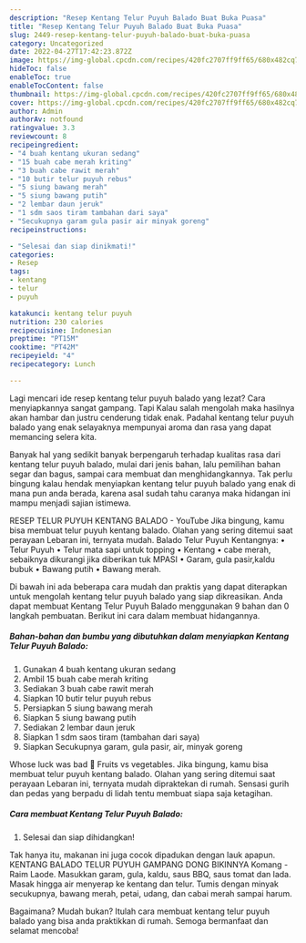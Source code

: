 ```yaml
---
description: "Resep Kentang Telur Puyuh Balado Buat Buka Puasa"
title: "Resep Kentang Telur Puyuh Balado Buat Buka Puasa"
slug: 2449-resep-kentang-telur-puyuh-balado-buat-buka-puasa
category: Uncategorized
date: 2022-04-27T17:42:23.872Z
image: https://img-global.cpcdn.com/recipes/420fc2707ff9ff65/680x482cq70/kentang-telur-puyuh-balado-foto-resep-utama.jpg
hideToc: false
enableToc: true
enableTocContent: false
thumbnail: https://img-global.cpcdn.com/recipes/420fc2707ff9ff65/680x482cq70/kentang-telur-puyuh-balado-foto-resep-utama.jpg
cover: https://img-global.cpcdn.com/recipes/420fc2707ff9ff65/680x482cq70/kentang-telur-puyuh-balado-foto-resep-utama.jpg
author: Admin
authorAv: notfound
ratingvalue: 3.3
reviewcount: 8
recipeingredient:
- "4 buah kentang ukuran sedang"
- "15 buah cabe merah kriting"
- "3 buah cabe rawit merah"
- "10 butir telur puyuh rebus"
- "5 siung bawang merah"
- "5 siung bawang putih"
- "2 lembar daun jeruk"
- "1 sdm saos tiram tambahan dari saya"
- "Secukupnya garam gula pasir air minyak goreng"
recipeinstructions:

- "Selesai dan siap dinikmati!"
categories:
- Resep
tags:
- kentang
- telur
- puyuh

katakunci: kentang telur puyuh 
nutrition: 230 calories
recipecuisine: Indonesian
preptime: "PT15M"
cooktime: "PT42M"
recipeyield: "4"
recipecategory: Lunch

---
```



Lagi mencari ide resep kentang telur puyuh balado yang lezat? Cara menyiapkannya sangat gampang. Tapi Kalau salah mengolah maka hasilnya akan hambar dan justru cenderung tidak enak. Padahal kentang telur puyuh balado yang enak selayaknya mempunyai aroma dan rasa yang dapat memancing selera kita.


Banyak hal yang sedikit banyak berpengaruh terhadap kualitas rasa dari kentang telur puyuh balado, mulai dari jenis bahan, lalu pemilihan bahan segar dan bagus, sampai cara membuat dan menghidangkannya. Tak perlu bingung kalau hendak menyiapkan kentang telur puyuh balado yang enak di mana pun anda berada, karena asal sudah tahu caranya maka hidangan ini mampu menjadi sajian istimewa.

RESEP TELUR PUYUH KENTANG BALADO - YouTube Jika bingung, kamu bisa membuat telur puyuh kentang balado. Olahan yang sering ditemui saat perayaan Lebaran ini, ternyata mudah. Balado Telur Puyuh Kentangnya: • Telur Puyuh • Telur mata sapi untuk topping • Kentang • cabe merah, sebaiknya dikurangi jika diberikan tuk MPASI • Garam, gula pasir,kaldu bubuk • Bawang putih • Bawang merah.


Di bawah ini ada beberapa cara mudah dan praktis yang dapat diterapkan untuk mengolah kentang telur puyuh balado yang siap dikreasikan. Anda dapat membuat Kentang Telur Puyuh Balado menggunakan 9 bahan dan 0 langkah pembuatan. Berikut ini cara dalam membuat hidangannya.

<!--inarticleads1-->

##### Bahan-bahan dan bumbu yang dibutuhkan dalam menyiapkan Kentang Telur Puyuh Balado:

1. Gunakan 4 buah kentang ukuran sedang
1. Ambil 15 buah cabe merah kriting
1. Sediakan 3 buah cabe rawit merah
1. Siapkan 10 butir telur puyuh rebus
1. Persiapkan 5 siung bawang merah
1. Siapkan 5 siung bawang putih
1. Sediakan 2 lembar daun jeruk
1. Siapkan 1 sdm saos tiram (tambahan dari saya)
1. Siapkan Secukupnya garam, gula pasir, air, minyak goreng


Whose luck was bad 🤣 Fruits vs vegetables. Jika bingung, kamu bisa membuat telur puyuh kentang balado. Olahan yang sering ditemui saat perayaan Lebaran ini, ternyata mudah dipraktekan di rumah. Sensasi gurih dan pedas yang berpadu di lidah tentu membuat siapa saja ketagihan. 

<!--inarticleads2-->

##### Cara membuat Kentang Telur Puyuh Balado:


1. Selesai dan siap dihidangkan!

Tak hanya itu, makanan ini juga cocok dipadukan dengan lauk apapun. KENTANG BALADO TELUR PUYUH GAMPANG DONG BIKINNYA Komang - Raim Laode. Masukkan garam, gula, kaldu, saus BBQ, saus tomat dan lada. Masak hingga air menyerap ke kentang dan telur. Tumis dengan minyak secukupnya, bawang merah, petai, udang, dan cabai merah sampai harum. 

Bagaimana? Mudah bukan? Itulah cara membuat kentang telur puyuh balado yang bisa anda praktikkan di rumah. Semoga bermanfaat dan selamat mencoba!
